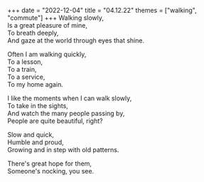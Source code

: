 +++
date = "2022-12-04"
title = "04.12.22"
themes = ["walking", "commute"]
+++
Walking slowly,  
Is a great pleasure of mine,  
To breath deeply,  
And gaze at the world through eyes that shine.  
  
Often I am walking quickly,  
To a lesson,  
To a train,  
To a service,  
To my home again.  
  
I like the moments when I can walk slowly,  
To take in the sights,  
And watch the many people passing by,  
People are quite beautiful, right?  
  
Slow and quick,  
Humble and proud,  
Growing and in step with old patterns.  
  
There's great hope for them,  
Someone's nocking, you see.
